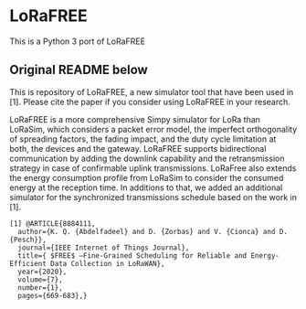 # LoRaFREE

This is a Python 3 port of LoRaFREE

## Original README below

This is repository of LoRaFREE, a new simulator tool that have been used in [1]. Please cite the paper if you consider using LoRaFREE in your research.

LoRaFREE is a more comprehensive Simpy simulator for LoRa than LoRaSim, which considers a packet error model, the imperfect orthogonality of spreading factors, the fading impact, and the duty cycle limitation at both, the devices and the gateway. LoRaFREE supports bidirectional communication by adding the downlink capability and the retransmission strategy in case of confirmable uplink transmissions. LoRaFree also extends the energy consumption profile from LoRaSim to consider the consumed energy at the reception time. In additions to that, we added an additional simulator for the synchronized transmissions schedule based on the work in [1].


```
[1] @ARTICLE{8884111,
  author={K. Q. {Abdelfadeel} and D. {Zorbas} and V. {Cionca} and D. {Pesch}},
  journal={IEEE Internet of Things Journal}, 
  title={ $FREE$ —Fine-Grained Scheduling for Reliable and Energy-Efficient Data Collection in LoRaWAN}, 
  year={2020},
  volume={7},
  number={1},
  pages={669-683},}
```
